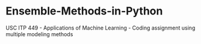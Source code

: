# Ensemble-Methods-in-Python
USC ITP 449 - Applications of Machine Learning - Coding assignment using multiple modeling methods
